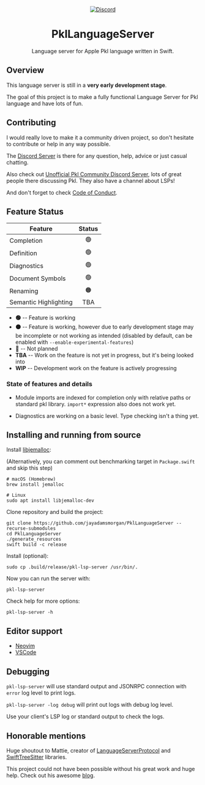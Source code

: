 <div align="center">

[![Discord][discord badge]][discord]

# PklLanguageServer

Language server for Apple Pkl language written in Swift.

</div>

## Overview

This language server is still in a **very early development stage**.

The goal of this project is to make a fully functional Language Server for Pkl language and have lots of fun.

## Contributing

I would really love to make it a community driven project, so don't hesitate to contribute or help in any way possible.

The [Discord Server][discord] is there for any question, help, advice or just casual chatting.

Also check out [Unofficial Pkl Community Discord Server][community discord], lots of great people there discussing Pkl. They also have a channel about LSPs!

And don't forget to check [Code of Conduct](CODE_OF_CONDUCT.md).

## Feature Status

| Feature               | Status |
| --------------------- | :----: |
| Completion            |   🟢   |
| Definition            |   🟢   |
| Diagnostics           |   🟢   |
| Document Symbols      |   🟢   |
| Renaming              |   🟠   |
| Semantic Highlighting |  TBA   |

- **🟢** -- Feature is working
- **🟠** -- Feature is working, however due to early development stage may be incomplete or not working as intended (disabled by default, can be enabled with `--enable-experimental-features`)
- **🔴** -- Not planned
- **TBA** -- Work on the feature is not yet in progress, but it's being looked into
- **WIP** -- Development work on the feature is actively progressing

### State of features and details

- Module imports are indexed for completion only with relative paths or standard pkl library. `import*` expression also does not work yet.

- Diagnostics are working on a basic level. Type checking isn't a thing yet.

## Installing and running from source

Install [libjemalloc][libjemalloc]:

(Alternatively, you can comment out benchmarking target in `Package.swift` and skip this step)

```
# macOS (Homebrew)
brew install jemalloc

# Linux
sudo apt install libjemalloc-dev
```

Clone repository and build the project:

```
git clone https://github.com/jayadamsmorgan/PklLanguageServer --recurse-submodules
cd PklLanguageServer
./generate_resources
swift build -c release
```

Install (optional):

```
sudo cp .build/release/pkl-lsp-server /usr/bin/.
```

Now you can run the server with:

```
pkl-lsp-server
```

Check help for more options:

```
pkl-lsp-server -h
```

## Editor support

- [Neovim](Editors/Neovim/README.md)
- [VSCode](Editors/VSCode/README.md)

## Debugging

`pkl-lsp-server` will use standard output and JSONRPC connection with `error` log level to print logs.

`pkl-lsp-server -log debug` will print out logs with debug log level.

Use your client's LSP log or standard output to check the logs.

## Honorable mentions

Huge shoutout to Mattie, creator of [LanguageServerProtocol][lsplib] and [SwiftTreeSitter][tslib] libraries.

This project could not have been possible without his great work and huge help. Check out his awesome [blog][matts blog].

[discord]: https://discord.gg/GTe5JvcT
[community discord]: https://discord.gg/3PufS9Jn
[discord badge]: https://img.shields.io/badge/Discord-purple?logo=Discord&label=Chat&color=%235A64EC
[libjemalloc]: https://github.com/jemalloc/jemalloc
[lsplib]: https://github.com/ChimeHQ/LanguageServerProtocol
[tslib]: https://github.com/ChimeHQ/SwiftTreeSitter
[matts blog]: https://www.massicotte.org/
